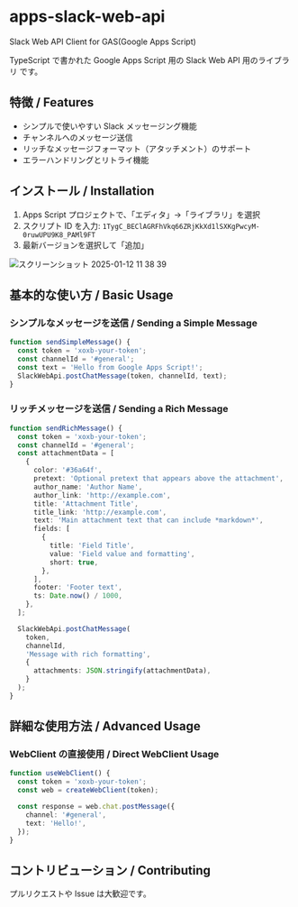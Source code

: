 # apps-slack-web-api

Slack Web API Client for GAS(Google Apps Script)

TypeScript で書かれた Google Apps Script 用の Slack Web API 用のライブラリ です。

## 特徴 / Features

- シンプルで使いやすい Slack メッセージング機能
- チャンネルへのメッセージ送信
- リッチなメッセージフォーマット（アタッチメント）のサポート
- エラーハンドリングとリトライ機能

## インストール / Installation

1. Apps Script プロジェクトで、「エディタ」→「ライブラリ」を選択
2. スクリプト ID を入力: `1TygC_BEClAGRFhVkq66ZRjKkXd1lSXKgPwcyM-0ruwUPU9K8_PAMl9FT`
3. 最新バージョンを選択して「追加」

![スクリーンショット 2025-01-12 11 38 39](https://github.com/user-attachments/assets/9e357f00-99d9-4e97-b0cf-d99fe74d6871)


## 基本的な使い方 / Basic Usage

### シンプルなメッセージを送信 / Sending a Simple Message

```javascript
function sendSimpleMessage() {
  const token = 'xoxb-your-token';
  const channelId = '#general';
  const text = 'Hello from Google Apps Script!';
  SlackWebApi.postChatMessage(token, channelId, text);
}
```

### リッチメッセージを送信 / Sending a Rich Message

```typescript
function sendRichMessage() {
  const token = 'xoxb-your-token';
  const channelId = '#general';
  const attachmentData = [
    {
      color: '#36a64f',
      pretext: 'Optional pretext that appears above the attachment',
      author_name: 'Author Name',
      author_link: 'http://example.com',
      title: 'Attachment Title',
      title_link: 'http://example.com',
      text: 'Main attachment text that can include *markdown*',
      fields: [
        {
          title: 'Field Title',
          value: 'Field value and formatting',
          short: true,
        },
      ],
      footer: 'Footer text',
      ts: Date.now() / 1000,
    },
  ];

  SlackWebApi.postChatMessage(
    token,
    channelId,
    'Message with rich formatting',
    {
      attachments: JSON.stringify(attachmentData),
    }
  );
}
```

## 詳細な使用方法 / Advanced Usage

### WebClient の直接使用 / Direct WebClient Usage

```typescript
function useWebClient() {
  const token = 'xoxb-your-token';
  const web = createWebClient(token);

  const response = web.chat.postMessage({
    channel: '#general',
    text: 'Hello!',
  });
}
```

## コントリビューション / Contributing

プルリクエストや Issue は大歓迎です。
